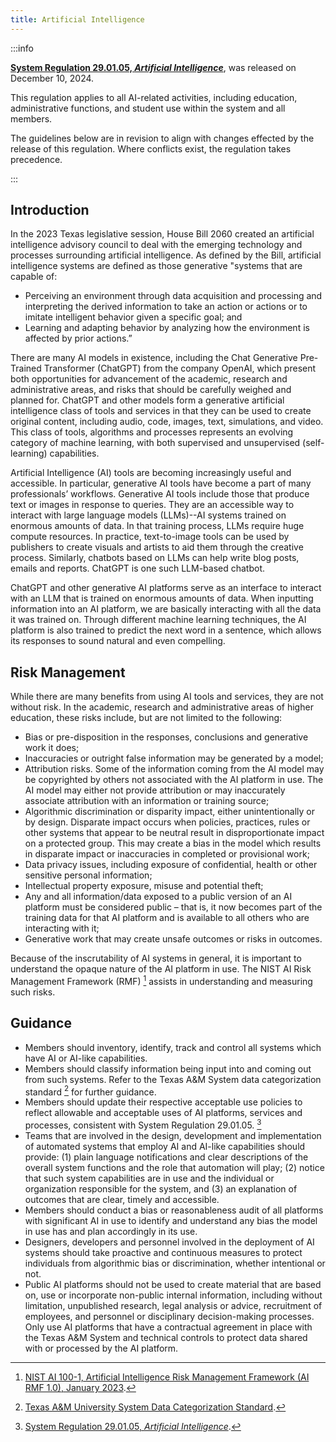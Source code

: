 ```yaml
---
title: Artificial Intelligence
---
```


:::info

**[System Regulation 29.01.05, _Artificial Intelligence_](http://policies.tamus.edu/29-01-05.pdf)**, was released on December 10, 2024.

This regulation applies to all AI-related activities, including education, administrative functions, and student use within the system and all members.

The guidelines below are in revision to align with changes effected by the release of this regulation. Where conflicts exist, the regulation takes precedence.

:::

## Introduction

In the 2023 Texas legislative session, House Bill 2060 created an artificial intelligence advisory council to deal with the emerging technology and processes surrounding artificial intelligence.  As defined by the Bill, artificial intelligence systems are defined as those generative "systems that are capable of:

* Perceiving an environment through data acquisition and processing and interpreting the derived information to take an action or actions or to imitate intelligent behavior given a specific goal; and
* Learning and adapting behavior by analyzing how the environment is affected by prior actions.”

There are many AI models in existence, including the Chat Generative Pre-Trained Transformer (ChatGPT) from the company OpenAI, which present both opportunities for advancement of the academic, research and administrative areas, and risks that should be carefully weighed and planned for.  ChatGPT and other models form a generative artificial intelligence class of tools and services in that they can be used to create original content, including audio, code, images, text, simulations, and video.  This class of tools, algorithms and processes represents an evolving category of machine learning, with both supervised and unsupervised (self-learning) capabilities.

Artificial Intelligence (AI) tools are becoming increasingly useful and accessible.  In particular, generative AI tools have become a part of many professionals’ workflows.  Generative AI tools include those that produce text or images in response to queries.  They are an accessible way to interact with large language models (LLMs)--AI systems trained on enormous amounts of data.  In that training process, LLMs require huge compute resources.  In practice, text-to-image tools can be used by publishers to create visuals and artists to aid them through the creative process.  Similarly, chatbots based on LLMs can help write blog posts, emails and reports.  ChatGPT is one such LLM-based chatbot.

ChatGPT and other generative AI platforms serve as an interface to interact with an LLM that is trained on enormous amounts of data.  When inputting information into an AI platform, we are basically interacting with all the data it was trained on.  Through different machine learning techniques, the AI platform is also trained to predict the next word in a sentence, which allows its responses to sound natural and even compelling.  

## Risk Management

While there are many benefits from using AI tools and services, they are not without risk.  In the academic, research and administrative areas of higher education, these risks include, but are not limited to the following:

* Bias or pre-disposition in the responses, conclusions and generative work it does;
* Inaccuracies or outright false information may be generated by a model;
* Attribution risks.  Some of the information coming from the AI model may be copyrighted by others not associated with the AI platform in use.  The AI model may either not provide attribution or may inaccurately associate attribution with an information or training source;
* Algorithmic discrimination or disparity impact, either unintentionally or by design.  Disparate impact occurs when policies, practices, rules or other systems that appear to be neutral result in disproportionate impact on a protected group.  This may create a bias in the model which results in disparate impact or inaccuracies in completed or provisional work;
* Data privacy issues, including exposure of confidential, health or other sensitive personal information;
* Intellectual property  exposure, misuse and potential theft;
* Any and all information/data exposed to a public version of an AI platform must be considered public – that is, it now becomes part of the training data for that AI platform and is available to all others who are interacting with it;
* Generative work that may create unsafe outcomes or risks in outcomes.

Because of the inscrutability of AI systems in general, it is important to understand the opaque nature of the AI platform in use.  The NIST AI Risk Management Framework (RMF) [^1] assists in understanding and measuring such risks.

## Guidance

* Members should inventory, identify, track and control all systems which have AI or AI-like capabilities.
* Members should classify information being input into and coming out from such systems.  Refer to the Texas A&M System data categorization standard [^2] for further guidance.
* Members should update their respective acceptable use policies to reflect allowable and acceptable uses of AI platforms, services and processes, consistent with System Regulation 29.01.05. [^3]
* Teams that are involved in the design, development and implementation of automated systems that employ AI and AI-like capabilities should provide: (1) plain language notifications and clear descriptions of the overall system functions and the role that automation will play; (2) notice that such system capabilities are in use and the individual or organization responsible for the system, and (3) an explanation of outcomes that are clear, timely and accessible.
* Members should conduct a bias or reasonableness audit of all platforms with significant AI in use to identify and understand any bias the model in use has and plan accordingly in its use.
* Designers, developers and personnel involved in the deployment of AI systems should take proactive and continuous measures to protect individuals from algorithmic bias or discrimination, whether intentional or not.
* Public AI platforms should not be used to create material that are based on, use or incorporate non-public internal information, including without limitation, unpublished research, legal analysis or advice, recruitment of employees, and personnel or disciplinary decision-making processes.  Only use AI platforms that have a contractual agreement in place with the Texas A&M System and technical controls to protect data shared with or processed by the AI platform.


[^1]: [NIST AI 100-1, Artificial Intelligence Risk Management Framework (AI RMF 1.0), January 2023](https://doi.org/10.6028/NIST.AI.100-1).
[^2]: [Texas A&M University System Data Categorization Standard](/policy/guidelines/data-categorization).
[^3]: [System Regulation 29.01.05, _Artificial Intelligence_](http://policies.tamus.edu/29-01-05.pdf).

